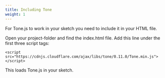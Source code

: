 ```yaml
---
title: Including Tone 
weight: 1
---
```


For Tone.js to work in your sketch you need to include it in your HTML file.

Open your project-folder and find the index.html file. Add this line under the first three script tags:

```
<script src="https://cdnjs.cloudflare.com/ajax/libs/tone/0.11.0/Tone.min.js"></script>
```

This loads Tone.js in your sketch.
